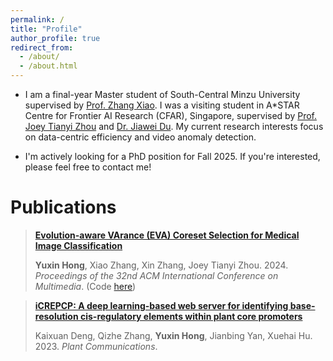 ```yaml
---
permalink: /
title: "Profile"
author_profile: true
redirect_from: 
  - /about/
  - /about.html
---
```


- I am a final-year Master student of South-Central Minzu University supervised by [Prof. Zhang Xiao](https://scholar.google.com/citations?user=yGg0OisAAAAJ&hl=en). I was a visiting student in A*STAR Centre for Frontier AI Research (CFAR), Singapore, supervised by [Prof. Joey Tianyi Zhou](https://joeyzhouty.github.io/index.html) and [Dr. Jiawei Du](https://scholar.google.com/citations?user=WrJKEzEAAAAJ&hl=en). My current research interests focus on data-centric efficiency and video anomaly detection.

- I'm actively looking for a PhD position for Fall 2025. If you're interested, please feel free to contact me!


Publications
======
> [**Evolution-aware VArance (EVA) Coreset Selection for Medical Image Classification**](https://arxiv.org/pdf/2406.05677.pdf)
> 
> **Yuxin Hong**, Xiao Zhang, Xin Zhang, Joey Tianyi Zhou. 2024. _Proceedings of the 32nd ACM International Conference on Multimedia_. (Code [here](https://github.com/xxxx-Bella/EVA))

> [**iCREPCP: A deep learning-based web server for identifying base-resolution cis-regulatory elements within plant core promoters**](https://www.cell.com/plant-communications/fulltext/S2590-3462(22)00292-9#secsectitle0020)
> 
> Kaixuan Deng, Qizhe Zhang, **Yuxin Hong**, Jianbing Yan, Xuehai Hu. 2023. _Plant Communications_.
